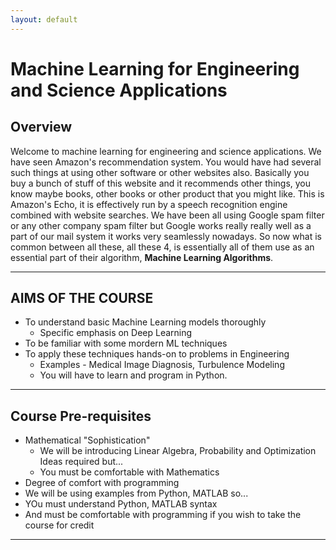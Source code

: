```yaml
---
layout: default
---
```


# Machine Learning for Engineering and Science Applications

## Overview

Welcome to machine learning for engineering and science applications. We have seen Amazon's recommendation system. You would have had several such things at using other software or other websites also. Basically you buy a bunch of stuff of this website and it recommends other things, you know maybe books, other books or other product that you might like. This is Amazon's Echo, it is effectively run by a speech recognition engine combined with website searches. We have been all using Google spam filter or any other company spam filter but Google works really really well as a part of our mail system it works very seamlessly nowadays. So now what is common between all these, all these 4, is essentially all of them use as an essential part of their algorithm, **Machine Learning Algorithms**.

---

## AIMS OF THE COURSE
- To understand basic Machine Learning models thoroughly
  - Specific emphasis on Deep Learning
- To be familiar with some mordern ML techniques
- To apply these techniques hands-on to problems in Engineering
   - Examples - Medical Image Diagnosis, Turbulence Modeling
   - You will have to learn and program in Python.

---

## Course Pre-requisites
- Mathematical "Sophistication"
  - We will be introducing Linear Algebra, Probability and Optimization Ideas required but...
  - You must be comfortable with Mathematics
 - Degree of comfort with programming
  - We will be using examples from Python, MATLAB so...
  - YOu must understand Python, MATLAB syntax
  - And must be comfortable with programming if you wish to take the course for credit
 
 ---


